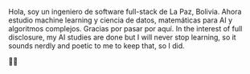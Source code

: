 Hola, soy un ingeniero de software full-stack de La Paz, Bolivia. Ahora estudio machine learning y ciencia de datos, matemáticas para AI y algoritmos complejos. Gracias por pasar por aquí.
In the interest of full disclosure, my AI studies are done but I will never stop learning, so it sounds nerdly and poetic to me to keep that, so I did.

✌🏾

<!---
andres-guzman/andres-guzman is a ✨ special ✨ repository because its `README.md` (this file) appears on your GitHub profile.
You can click the Preview link to take a look at your changes.
--->
